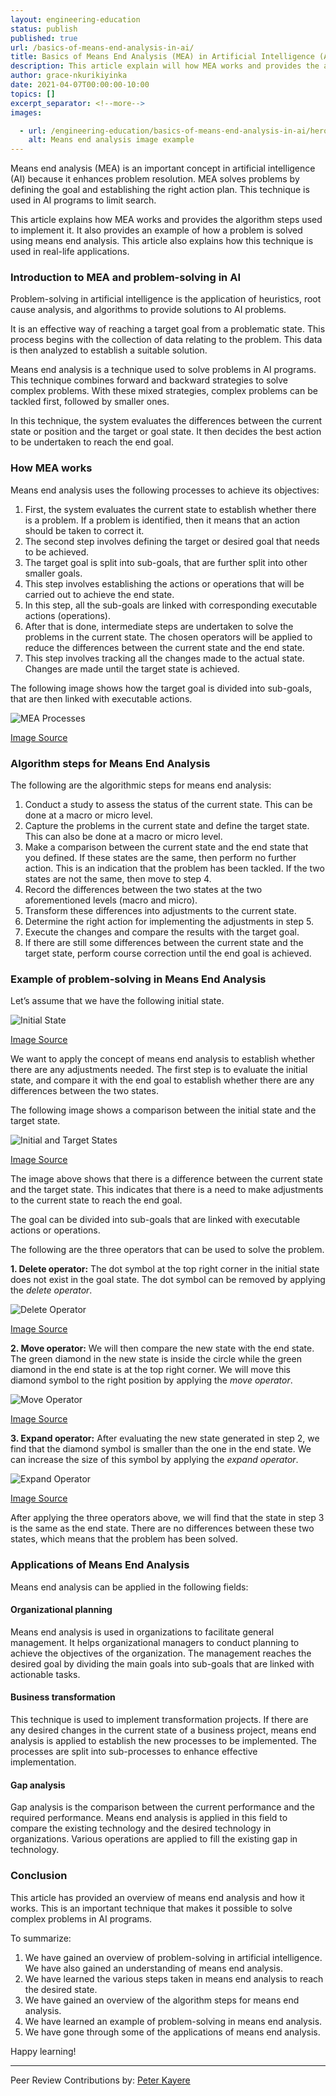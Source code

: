 ```yaml
---
layout: engineering-education
status: publish
published: true
url: /basics-of-means-end-analysis-in-ai/
title: Basics of Means End Analysis (MEA) in Artificial Intelligence (AI)
description: This article explain will how MEA works and provides the algorithmic steps for implementing it. It will also provide an example of how a problem is solved using means end analysis. We will go over how this technique is used in real-life applications.
author: grace-nkurikiyinka
date: 2021-04-07T00:00:00-10:00
topics: []
excerpt_separator: <!--more-->
images:

  - url: /engineering-education/basics-of-means-end-analysis-in-ai/hero.jpg
    alt: Means end analysis image example
---
```

Means end analysis (MEA) is an important concept in artificial intelligence (AI) because it enhances problem resolution. MEA solves problems by defining the goal and establishing the right action plan. This technique is used in AI programs to limit search. 
<!--more-->
This article explains how MEA works and provides the algorithm steps used to implement it. It also provides an example of how a problem is solved using means end analysis. This article also explains how this technique is used in real-life applications.
### Introduction to MEA and problem-solving in AI
Problem-solving in artificial intelligence is the application of heuristics, root cause analysis, and algorithms to provide solutions to AI problems. 

It is an effective way of reaching a target goal from a problematic state. This process begins with the collection of data relating to the problem. This data is then analyzed to establish a suitable solution. 

Means end analysis is a technique used to solve problems in AI programs. This technique combines forward and backward strategies to solve complex problems. With these mixed strategies, complex problems can be tackled first, followed by smaller ones. 

In this technique, the system evaluates the differences between the current state or position and the target or goal state. It then decides the best action to be undertaken to reach the end goal. 

### How MEA works
Means end analysis uses the following processes to achieve its objectives:
1. First, the system evaluates the current state to establish whether there is a problem. If a problem is identified, then it means that an action should be taken to correct it.
2. The second step involves defining the target or desired goal that needs to be achieved. 
3. The target goal is split into sub-goals, that are further split into other smaller goals. 
4. This step involves establishing the actions or operations that will be carried out to achieve the end state. 
5. In this step, all the sub-goals are linked with corresponding executable actions (operations). 
6. After that is done, intermediate steps are undertaken to solve the problems in the current state. The chosen operators will be applied to reduce the differences between the current state and the end state. 
7. This step involves tracking all the changes made to the actual state. Changes are made until the target state is achieved. 

The following image shows how the target goal is divided into sub-goals, that are then linked with executable actions.

![MEA Processes](/engineering-education/basics-of-means-end-analysis-in-ai/mea-processes.jpg)

[Image Source](https://www.educba.com/academy/wp-content/uploads/2020/01/Means-Ends-Analysis.jpg)

### Algorithm steps for Means End Analysis
The following are the algorithmic steps for means end analysis:
1. Conduct a study to assess the status of the current state. This can be done at a macro or micro level.
2. Capture the problems in the current state and define the target state. This can also be done at a macro or micro level. 
3. Make a comparison between the current state and the end state that you defined. If these states are the same, then perform no further action. This is an indication that the problem has been tackled. If the two states are not the same, then move to step 4.
4. Record the differences between the two states at the two aforementioned levels (macro and micro).
5. Transform these differences into adjustments to the current state. 
6. Determine the right action for implementing the adjustments in step 5.
7. Execute the changes and compare the results with the target goal. 
8. If there are still some differences between the current state and the target state, perform course correction until the end goal is achieved.  
   
### Example of problem-solving in Means End Analysis
Let’s assume that we have the following initial state.

![Initial State](/engineering-education/basics-of-means-end-analysis-in-ai/initial-state.png)

[Image Source](https://static.javatpoint.com/tutorial/ai/images/means-ends-analysis-in-ai2.png)

We want to apply the concept of means end analysis to establish whether there are any adjustments needed. The first step is to evaluate the initial state, and compare it with the end goal to establish whether there are any differences between the two states. 

The following image shows a comparison between the initial state and the target state. 

![Initial and Target States](/engineering-education/basics-of-means-end-analysis-in-ai/initial-and-target-states.png)

[Image Source](https://static.javatpoint.com/tutorial/ai/images/means-ends-analysis-in-ai.png)

The image above shows that there is a difference between the current state and the target state. This indicates that there is a need to make adjustments to the current state to reach the end goal. 

The goal can be divided into sub-goals that are linked with executable actions or operations.

The following are the three operators that can be used to solve the problem.

**1. Delete operator:** The dot symbol at the top right corner in the initial state does not exist in the goal state. The dot symbol can be removed by applying the *delete operator*.

![Delete Operator](/engineering-education/basics-of-means-end-analysis-in-ai/delete-operator.png)

[Image Source](https://static.javatpoint.com/tutorial/ai/images/means-ends-analysis-in-ai3.png)

**2. Move operator:** We will then compare the new state with the end state. The green diamond in the new state is inside the circle while the green diamond in the end state is at the top right corner. We will move this diamond symbol to the right position by applying the *move operator*.

![Move Operator](/engineering-education/basics-of-means-end-analysis-in-ai/move-operator.png)

[Image Source](https://static.javatpoint.com/tutorial/ai/images/means-ends-analysis-in-ai4.png)

**3. Expand operator:** After evaluating the new state generated in step 2, we find that the diamond symbol is smaller than the one in the end state. We can increase the size of this symbol by applying the *expand operator*. 

![Expand Operator](/engineering-education/basics-of-means-end-analysis-in-ai/expand-operator.png)

[Image Source](https://static.javatpoint.com/tutorial/ai/images/means-ends-analysis-in-ai5.png)

After applying the three operators above, we will find that the state in step 3 is the same as the end state. There are no differences between these two states, which means that the problem has been solved.  

### Applications of Means End Analysis
Means end analysis can be applied in the following fields:

#### Organizational planning
Means end analysis is used in organizations to facilitate general management. It helps organizational managers to conduct planning to achieve the objectives of the organization. The management reaches the desired goal by dividing the main goals into sub-goals that are linked with actionable tasks. 

#### Business transformation
This technique is used to implement transformation projects. If there are any desired changes in the current state of a business project, means end analysis is applied to establish the new processes to be implemented. The processes are split into sub-processes to enhance effective implementation.

#### Gap analysis
Gap analysis is the comparison between the current performance and the required performance. Means end analysis is applied in this field to compare the existing technology and the desired technology in organizations. Various operations are applied to fill the existing gap in technology. 

### Conclusion
This article has provided an overview of means end analysis and how it works. This is an important technique that makes it possible to solve complex problems in AI programs. 

To summarize:
1. We have gained an overview of problem-solving in artificial intelligence. We have also gained an understanding of means end analysis. 
2. We have learned the various steps taken in means end analysis to reach the desired state. 
3. We have gained an overview of the algorithm steps for means end analysis.
4. We have learned an example of problem-solving in means end analysis.
5. We have gone through some of the applications of means end analysis. 

Happy learning!

---
Peer Review Contributions by: [Peter Kayere](/engineering-education/authors/peter-kayere/)
